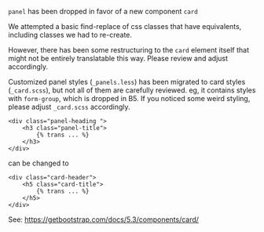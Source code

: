 `panel` has been dropped in favor of a new component `card`

We attempted a basic find-replace of css classes that have equivalents,
including classes we had to re-create.

However, there has been some restructuring to the `card` element itself that
might not be entirely translatable this way. Please review and adjust
accordingly.

Customized panel styles (`_panels.less`) has been migrated to card styles (`_card.scss`),
but not all of them are carefully reviewed. eg, it contains styles with `form-group`,
 which is dropped in B5. If you noticed some weird styling, please adjust
`_card.scss` accordingly.

```
<div class="panel-heading ">
    <h3 class="panel-title">
        {% trans ... %}
    </h3>
</div>
```
can be changed to
```
<div class="card-header">
    <h5 class="card-title">
        {% trans ... %}
    </h5>
</div>
```

See: https://getbootstrap.com/docs/5.3/components/card/
